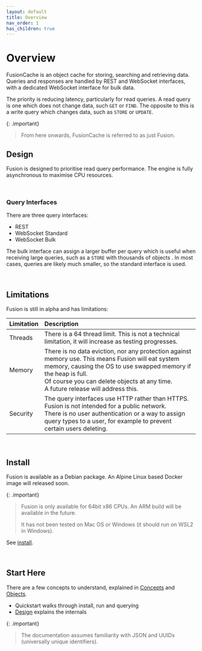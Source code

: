 ```yaml
---
layout: default
title: Overview
nav_order: 1
has_children: true
---
```



# Overview

FusionCache is an object cache for storing, searching and retrieving data. Queries and responses are handled by REST and WebSocket interfaces, with a dedicated WebSocket interface for bulk data.

The priority is reducing latency, particularly for read queries. A read query is one which does not change data, such `GET` or `FIND`. The opposite to this is a write query which changes data, such as `STORE` or `UPDATE`.

{: .important}

> From here onwards, FusionCache is referred to as just Fusion.


## Design

Fusion is designed to prioritise read query performance. The engine is fully asynchronous to maximise CPU resources. 


<br />


### Query Interfaces
There are three query interfaces:

- REST
- WebSocket Standard
- WebSocket Bulk

The bulk interface can assign a larger buffer per query which is useful when receiving large queries, such as a `STORE` with thousands of objects . In most cases, queries are likely much smaller, so the standard interface is used.

<br/>


## Limitations
Fusion is still in alpha and has limitations:


| Limitation            | Description               |
|:----------------------|:--------------------------|
|Threads| There is a 64 thread limit. This is not a technical limitation, it will increase as testing progresses.|
|Memory| There is no data eviction, nor any protection against memory use. This means Fusion will eat system memory, causing the OS to use swapped memory if the heap is full. <br/> Of course you can delete objects at any time.<br/> A future release will address this. |
|Security| The query interfaces use HTTP rather than HTTPS. Fusion is not intended for a public network.<br/>There is no user authentication or a way to assign query types to a user, for example to prevent certain users deleting.

<br/>


## Install
Fusion is available as a Debian package. An Alpine Linux based Docker image will released soon.


{: .important}
> Fusion is only available for 64bit x86 CPUs. An ARM build will be available in the future.
>
> It has not been tested on Mac OS or Windows (it should run on WSL2 in Windows).
>

See [install](install/install.md).

<br/>

## Start Here
There are a few concepts to understand, explained in [Concepts](concepts.md) and [Objects](objects.md).

- Quickstart walks through install, run and querying
- [Design](design.md) explains the internals


{: .important}
> The documentation assumes familiarity with JSON and UUIDs (universally unique identifiers).
>



